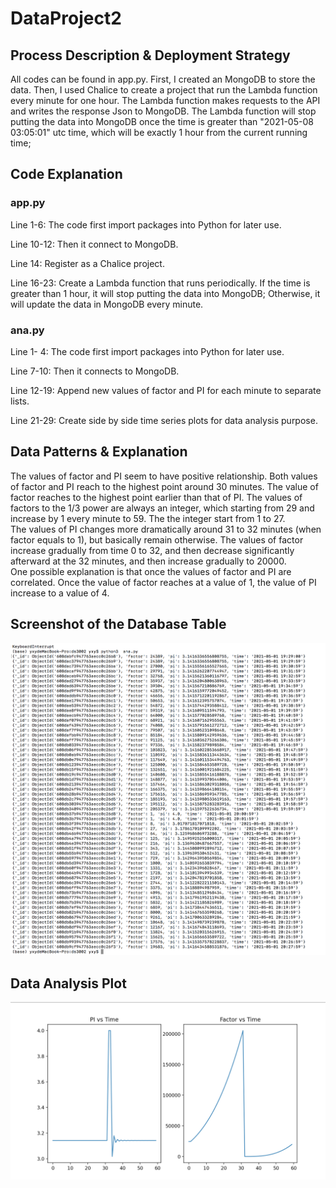 # DataProject2

## Process Description & Deployment Strategy
All codes can be found in app.py. First, I created an MongoDB to store the data. 
Then, I used Chalice to create a project that run the Lambda function every minute for one hour. 
The Lambda function makes requests to the API and writes the response Json to MongoDB. 
The Lambda function will stop putting the data into MongoDB once the time is greater than "2021-05-08 03:05:01" utc time, which will be exactly 1 hour from the current running time;

## Code Explanation 

### app.py
Line 1-6: The code first import packages into Python for later use.
 
Line 10-12: Then it connect to MongoDB. 

Line 14: Register as a Chalice project. 

Line 16-23: Create a Lambda function that runs periodically.
If the time is greater than 1 hour, it will stop putting the data into MongoDB;
Otherwise, it will update the data in MongoDB every minute. 

### ana.py
Line 1- 4: The code first import packages into Python for later use.

Line 7-10: Then it connects to MongoDB. 

Line 12-19: Append new values of factor and PI for each minute to separate lists. 

Line 21-29: Create side by side time series plots for data analysis purpose.

## Data Patterns & Explanation
The values of factor and PI seem to have positive relationship. 
Both values of factor and PI reach to the highest point around 30 minutes.
The value of factor reaches to the highest point earlier than that of PI. The values of factors to the 1/3 power are always an integer, which starting from 29 and increase by 1 every minute to 59.
The the integer start from 1 to 27.  
The values of PI changes more dramatically around 31 to 32 minutes (when factor equals to 1), but basically remain otherwise.
The values of factor increase gradually from time 0 to 32, and then decrease significantly afterward at the 32 minutes, and then increase gradually to 20000.   
One possible explanation is that once the values of factor and PI are correlated. 
Once the value of factor reaches at a value of 1, the value of PI increase to a value of 4.

## Screenshot of the Database Table
![Mongodb Data Screenshot](https://github.com/xinyiyu18/DataProject2/blob/main/DataProject2.png?raw=true)

## Data Analysis Plot
![Mongodb Data Screenshot](https://github.com/xinyiyu18/DataProject2/blob/main/TimeSeriesPlot.png?raw=true)
